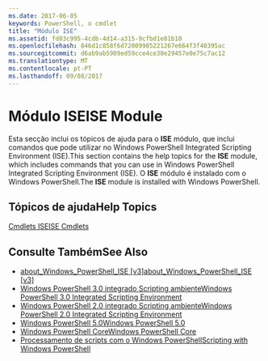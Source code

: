 ```yaml
---
ms.date: 2017-06-05
keywords: PowerShell, o cmdlet
title: "Módulo ISE"
ms.assetid: fd03c995-4cdb-4d14-a315-9cfbd1e81b10
ms.openlocfilehash: 846d1c858f6d72009985221267e664f3f40395ac
ms.sourcegitcommit: d6ab9ab5909ed59cce4ce30e29457e0e75c7ac12
ms.translationtype: MT
ms.contentlocale: pt-PT
ms.lasthandoff: 09/08/2017
---
```

# <a name="ise-module"></a><span data-ttu-id="674a4-103">Módulo ISE</span><span class="sxs-lookup"><span data-stu-id="674a4-103">ISE Module</span></span>
<span data-ttu-id="674a4-104">Esta secção inclui os tópicos de ajuda para o **ISE** módulo, que inclui comandos que pode utilizar no Windows PowerShell Integrated Scripting Environment (ISE).</span><span class="sxs-lookup"><span data-stu-id="674a4-104">This section contains the help topics for the **ISE** module, which includes commands that you can use in Windows PowerShell Integrated Scripting Environment (ISE).</span></span> <span data-ttu-id="674a4-105">O **ISE** módulo é instalado com o Windows PowerShell.</span><span class="sxs-lookup"><span data-stu-id="674a4-105">The **ISE** module is installed with Windows PowerShell.</span></span>

## <a name="help-topics"></a><span data-ttu-id="674a4-106">Tópicos de ajuda</span><span class="sxs-lookup"><span data-stu-id="674a4-106">Help Topics</span></span>
[<span data-ttu-id="674a4-107">Cmdlets ISE</span><span class="sxs-lookup"><span data-stu-id="674a4-107">ISE Cmdlets</span></span>](http://go.microsoft.com/fwlink/?LinkID=254686)

## <a name="see-also"></a><span data-ttu-id="674a4-108">Consulte Também</span><span class="sxs-lookup"><span data-stu-id="674a4-108">See Also</span></span>
- <span data-ttu-id="674a4-109">[about_Windows_PowerShell_ISE [v3]](https://technet.microsoft.com/en-us/library/dfa54d47-60c6-4fff-8197-c747e8d411bb)</span><span class="sxs-lookup"><span data-stu-id="674a4-109">[about_Windows_PowerShell_ISE [v3]](https://technet.microsoft.com/en-us/library/dfa54d47-60c6-4fff-8197-c747e8d411bb)</span></span>
- [<span data-ttu-id="674a4-110">Windows PowerShell 3.0 integrado Scripting ambiente</span><span class="sxs-lookup"><span data-stu-id="674a4-110">Windows PowerShell 3.0 Integrated Scripting Environment</span></span>](http://go.microsoft.com/fwlink/?LinkId=254681)
- [<span data-ttu-id="674a4-111">Windows PowerShell 2.0 integrado Scripting ambiente</span><span class="sxs-lookup"><span data-stu-id="674a4-111">Windows PowerShell 2.0 Integrated Scripting Environment</span></span>](http://go.microsoft.com/fwlink/?LinkID=238569)
- [<span data-ttu-id="674a4-112">Windows PowerShell 5.0</span><span class="sxs-lookup"><span data-stu-id="674a4-112">Windows PowerShell 5.0</span></span>](../../whats-new/What-s-New-in-Windows-PowerShell-50.md)
- [<span data-ttu-id="674a4-113">Windows PowerShell Core</span><span class="sxs-lookup"><span data-stu-id="674a4-113">Windows PowerShell Core</span></span>](https://technet.microsoft.com/en-us/library/4b75f1e4-f327-48f3-92ab-bf5435094d41)
- [<span data-ttu-id="674a4-114">Processamento de scripts com o Windows PowerShell</span><span class="sxs-lookup"><span data-stu-id="674a4-114">Scripting with Windows PowerShell</span></span>](../../getting-started/fundamental/Scripting-with-Windows-PowerShell.md)


